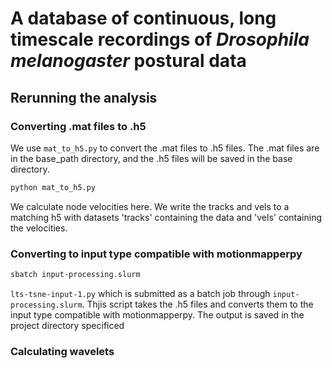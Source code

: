 # A database of continuous, long timescale recordings of *Drosophila melanogaster* postural data

## Rerunning the analysis


### Converting .mat files to .h5

We use `mat_to_h5.py` to convert the .mat files to .h5 files. The .mat files are in the base_path directory, and the .h5 files will be saved in the base directory.

```bash
python mat_to_h5.py
```

We calculate node velocities here. We write the tracks and vels to a matching h5 with datasets 'tracks' containing the data and 'vels' containing the velocities.


### Converting to input type compatible with motionmapperpy

```bash
sbatch input-processing.slurm
```

`lts-tsne-input-1.py` which is submitted as a batch job through `input-processing.slurm`. Thjis script takes the .h5 files and converts them to the input type compatible with motionmapperpy. The output is saved in the project directory specificed 

### Calculating wavelets